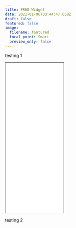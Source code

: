 ```yaml
---
title: FRED Widget
date: 2021-01-06T03:44:47.658Z
draft: false
featured: false
image:
  filename: featured
  focal_point: Smart
  preview_only: false
---
```

testing 1

<iframe style="border: 1px solid #333333; overflow: hidden; width: 190px; height: 490px;" src="//research.stlouisfed.org/fred-glance-widget.php" height="240" width="320" frameborder="0" scrolling="no"></iframe>

testing 2